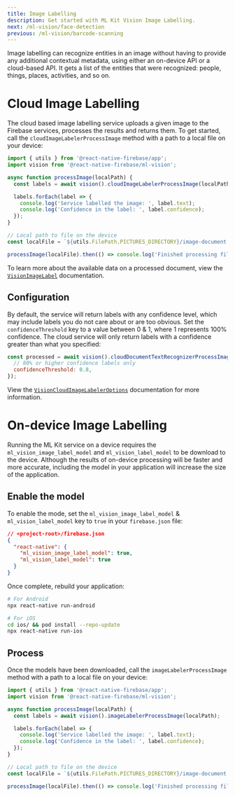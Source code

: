 ```yaml
---
title: Image Labelling
description: Get started with ML Kit Vision Image Labelling.
next: /ml-vision/face-detection
previous: /ml-vision/barcode-scanning
---
```


Image labelling can recognize entities in an image without having to provide any additional contextual metadata, using
either an on-device API or a cloud-based API. It gets a list of the entities that were recognized: people, things, places,
activities, and so on.

# Cloud Image Labelling

The cloud based image labelling service uploads a given image to the Firebase services, processes the results and returns them.
To get started, call the `cloudImageLabelerProcessImage` method with a path to a local file on your device:

```js
import { utils } from '@react-native-firebase/app';
import vision from '@react-native-firebase/ml-vision';

async function processImage(localPath) {
  const labels = await vision().cloudImageLabelerProcessImage(localPath);

  labels.forEach(label => {
    console.log('Service labelled the image: ', label.text);
    console.log('Confidence in the label: ', label.confidence);
  });
}

// Local path to file on the device
const localFile = `${utils.FilePath.PICTURES_DIRECTORY}/image-document.jpg`;

processImage(localFile).then(() => console.log('Finished processing file.'));
```

To learn more about the available data on a processed document, view the [`VisionImageLabel`](/reference/ml-vision/visionimagelabel)
documentation.

## Configuration

By default, the service will return labels with any confidence level, which may include labels you do not care about or
are too obvious. Set the `confidenceThreshold` key to a value between 0 & 1, where 1 represents 100% confidence. The
cloud service will only return labels with a confidence greater than what you specified:

```js
const processed = await vision().cloudDocumentTextRecognizerProcessImage(localPath, {
  // 80% or higher confidence labels only
  confidenceThreshold: 0.8,
});
```

View the [`VisionCloudImageLabelerOptions`](/reference/ml-vision/visioncloudimagelabeleroptions) documentation for more information.

# On-device Image Labelling

Running the ML Kit service on a device requires the `ml_vision_image_label_model` and `ml_vision_label_model` to be download to the device. Although the results
of on-device processing will be faster and more accurate, including the model in your application will increase the size
of the application.

## Enable the model

To enable the mode, set the `ml_vision_image_label_model` & `ml_vision_label_model` key to `true` in your `firebase.json` file:

```json
// <project-root>/firebase.json
{
  "react-native": {
    "ml_vision_image_label_model": true,
    "ml_vision_label_model": true
  }
}
```

Once complete, rebuild your application:

```bash
# For Android
npx react-native run-android

# For iOS
cd ios/ && pod install --repo-update
npx react-native run-ios
```

## Process

Once the models have been downloaded, call the `imageLabelerProcessImage` method with a path to a local file on your device:

```js
import { utils } from '@react-native-firebase/app';
import vision from '@react-native-firebase/ml-vision';

async function processImage(localPath) {
  const labels = await vision().imageLabelerProcessImage(localPath);

  labels.forEach(label => {
    console.log('Service labelled the image: ', label.text);
    console.log('Confidence in the label: ', label.confidence);
  });
}

// Local path to file on the device
const localFile = `${utils.FilePath.PICTURES_DIRECTORY}/image-document.jpg`;

processImage(localFile).then(() => console.log('Finished processing file.'));
```
